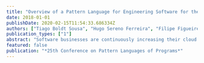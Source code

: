 ```yaml
---
title: "Overview of a Pattern Language for Engineering Software for the Cloud"
date: 2018-01-01
publishDate: 2020-02-15T11:54:33.686334Z
authors: ["Tiago Boldt Sousa", "Hugo Sereno Ferreira", "Filipe Figueiredo Correia"]
publication_types: ["1"]
abstract: "Software businesses are continuously increasing their cloud presence in the cloud. While cloud computing is not a new research topic, designing software for the cloud still requires engineers to make an investment to become proficient working with it. This paper introduces a pattern language for cloud software development and briefly describes details pattern. Design patterns can help developers validate or design their cloud software. The language is composed by ten patterns novel patterns organizes in three categories: Orchestration and Supervision, Monitoring and Discovery and Communication. Finally, the paper demonstrates how to adopt the pattern language using a pattern application sequence."
featured: false
publication: "*25th Conference on Pattern Languages of Programs*"
---
```



